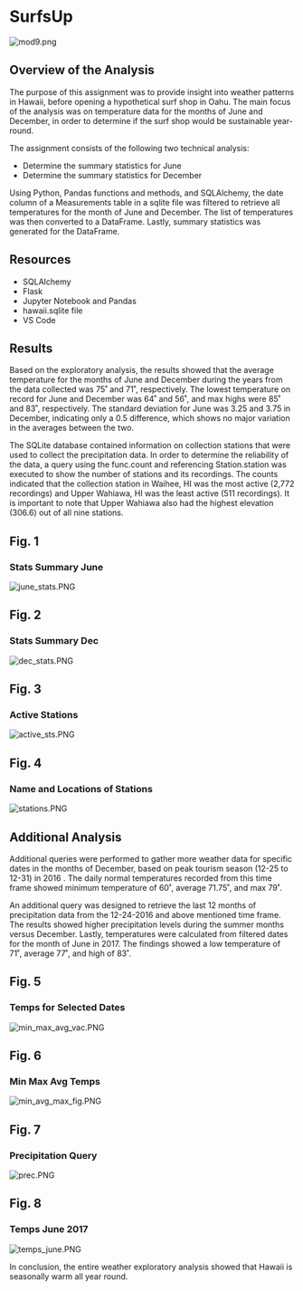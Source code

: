 # SurfsUp
![mod9.png](Resources/mod9.png)


## Overview of the Analysis

The purpose of this assignment was to provide insight into weather patterns in Hawaii, before opening a hypothetical surf shop in Oahu. The main focus of the analysis was on temperature data for the months of June and December, in order to determine if the surf shop would be sustainable year-round.

The assignment consists of the following two technical analysis: 

- Determine the summary statistics for June
- Determine the summary statistics for December

Using Python, Pandas functions and methods, and SQLAlchemy, the date column of a Measurements table in a sqlite file was filtered to retrieve all temperatures for the month of June and December. The list of temperatures was then converted to a DataFrame. Lastly, summary statistics was generated for the DataFrame.


## Resources

- SQLAlchemy 
- Flask 
- Jupyter Notebook and Pandas
- hawaii.sqlite file
- VS Code


## Results

Based on the exploratory analysis, the results showed that the average temperature for the months of June and December during the years from the data collected was 75˚ and 71˚, respectively. The lowest temperature on record for June and December was 64˚ and 56˚, and max highs were 85˚ and 83˚, respectively. The standard deviation for June was 3.25 and 3.75 in December, indicating only a 0.5 difference, which shows no major variation in the averages between the two. 

The SQLite database contained information on collection stations that were used to collect the precipitation data. In order to determine the reliability of the data, a query using the func.count and referencing Station.station was executed to show the number of stations and its recordings. The counts indicated that the collection station in Waihee, HI was the most active (2,772 recordings) and Upper Wahiawa, HI was the least active (511 recordings). It is important to note that Upper Wahiawa also had the highest elevation (306.6) out of all nine stations.


## Fig. 1

### Stats Summary June
![june_stats.PNG](Resources/june_stats.png)

## Fig. 2

### Stats Summary Dec
![dec_stats.PNG](Resources/dec_stats.png)

## Fig. 3

### Active Stations 
![active_sts.PNG](Resources/active_sts.png)

## Fig. 4

### Name and Locations of Stations
![stations.PNG](Resources/stations.png)


## Additional Analysis

Additional queries were performed to gather more weather data for specific dates in the months of December, based on peak tourism season (12-25 to 12-31) in 2016 . The daily normal temperatures recorded from this time frame showed minimum  temperature of 60˚, average 71.75˚, and max 79˚.

An additional query was designed to retrieve the last 12 months of precipitation data from the 12-24-2016 and above mentioned time frame. The results showed higher precipitation levels during the summer months versus December. Lastly, temperatures were calculated from filtered dates for the month of June in 2017. The findings showed a low temperature of 71˚, average 77˚, and high of 83˚.


## Fig. 5

### Temps for Selected Dates
![min_max_avg_vac.PNG](Resources/min_max_avg_vac.png)

## Fig. 6

### Min Max Avg Temps
![min_avg_max_fig.PNG](Resources/min_avg_max_fig.png)

## Fig. 7

### Precipitation Query
![prec.PNG](Resources/prec.png)


## Fig. 8

### Temps June 2017
![temps_june.PNG](Resources/temps_june.png)


In conclusion, the entire weather exploratory analysis showed that Hawaii is seasonally warm all year round. 



